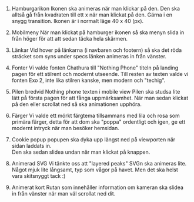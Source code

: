 1. Hamburgarikon
    Ikonen ska animeras när man klickar på den. 
    Den ska alltså gå från kvadraten till ett x när man klickat på den. 
    Gärna i en snygg transition. 
    Ikonen är i normalt läge 40 x 40 (px).

2. Mobilmeny
    När man klickat på hamburger ikonen så ska menyn slida in från höger för att att sedan täcka hela skärmen.         

3. Länkar
    Vid hover på länkarna (i navbaren och footern) så ska det röda sträcket som syns under specs länken animeras in från vänster.  

4. Fonter
    Vi valde fonten Chathura till "Nothing Phone" titeln på landing pagen för ett stilrent och modernt utseende.
    Till resten av texten valde vi fonten Exo 2, inte lika stilren kanske, men modern och "techig". 

5. Pilen bredvid Nothing phone texten i mobile view
    Pilen ska studsa lite lätt på första pagen för att fånga uppmärksamhet.
    När man sedan klickat på den eller scrollat ned så ska animationen upphöra. 

6. Färger
    Vi valde ett mörkt färgtema tillsammans med lila och rosa som primära färger, detta för att dom ska "poppa" ordentligt och igen, ge ett modernt intryck när man besöker hemsidan. 

7. Cookie popup
    popupen ska dyka upp längst ned på viewporten när sidan laddats in.     
    Den ska sedan slidea undan när man klickat på knappen.     

8. Animerad SVG
    Vi tänkte oss att "layered peaks" SVGn ska animeras lite. Något mjuk lite långsamt, typ som vågor på havet. 
    Men det ska helst vara skitsnyggt tack :)

9. Animerat kort
    Rutan som innehåller information om kameran ska slidea in från vänster när man väl scrollat ned dit. 